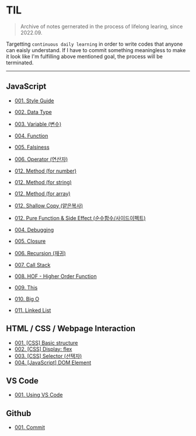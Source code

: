 # TIL

> Archive of notes gernerated in the process of lifelong learing, since 2022.09.

Targetting `continuous daily learning` in order to write codes that anyone can eaisly understand.
If I have to commit something meaningless to make it look like I'm fulfilling above mentioned goal, the process will be terminated.

---

## JavaScript

* [001. Style Guide](https://github.com/j25nkh/TIL/blob/master/JavaScript/Style_guide.md)

* [002. Data Type](https://github.com/j25nkh/TIL/blob/master/JavaScript/Data_type.md)
* [003. Variable (변수)](https://github.com/j25nkh/TIL/blob/master/JavaScript/Variable.md)
* [004. Function](https://github.com/j25nkh/TIL/blob/master/JavaScript/Function.md)
* [005. Falsiness](https://github.com/j25nkh/TIL/blob/master/JavaScript/Falsiness.md)
* [006. Operator (연산자)](https://github.com/j25nkh/TIL/blob/master/JavaScript/Operator.md)

* [012. Method (for number)](https://github.com/j25nkh/TIL/blob/master/JavaScript/Method_number.md)
* [012. Method (for string)](https://github.com/j25nkh/TIL/blob/master/JavaScript/Method_string.md)
* [012. Method (for array)](https://github.com/j25nkh/TIL/blob/master/JavaScript/Method_array.md)
* [012. Shallow Copy (얕은복사)](https://github.com/j25nkh/TIL/blob/master/JavaScript/Shallow_copy.md)
* [012. Pure Function & Side Effect (순수함수/사이드이펙트)](https://github.com/j25nkh/TIL/blob/master/JavaScript/Side_effect.md)


* [004. Debugging](https://github.com/j25nkh/TIL/blob/master/JavaScript/Debugging.md)

* [005. Closure](https://github.com/j25nkh/TIL/blob/master/JavaScript/Closure.md)
* [006. Recursion (재귀)](https://github.com/j25nkh/TIL/blob/master/JavaScript/Recursion.md)
* [007. Call Stack](https://github.com/j25nkh/TIL/blob/master/JavaScript/Call_stack.md)
* [008. HOF - Higher Order Function](https://github.com/j25nkh/TIL/blob/master/JavaScript/HOF.md)
* [009. This](https://github.com/j25nkh/TIL/blob/master/JavaScript/This.md)
* [010. Big O](https://github.com/j25nkh/TIL/blob/master/JavaScript/Big_O.md)
* [011. Linked List](https://github.com/j25nkh/TIL/blob/master/JavaScript/Linked_list.md)


## HTML / CSS / Webpage Interaction
* [001. [CSS] Basic structure](https://github.com/j25nkh/TIL/blob/master/CSS/Basic_structure.md)
* [002. [CSS] Display: flex](https://github.com/j25nkh/TIL/blob/master/CSS/Display_flex.md)
* [003. [CSS] Selector (선택자)](https://github.com/j25nkh/TIL/blob/master/CSS/Selector.md)
* [004. [JavaScript] DOM Element](https://github.com/j25nkh/TIL/blob/master/Webpage_interaction/DOM_element.md)

## VS Code
* [001. Using VS Code](https://github.com/j25nkh/TIL/blob/master/VS_Code/using_VSCode.md)

## Github
* [001. Commit](https://github.com/j25nkh/TIL/blob/master/Github/commit.md)

